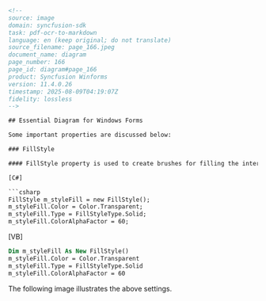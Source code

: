 ```html
<!-- 
source: image
domain: syncfusion-sdk
task: pdf-ocr-to-markdown
language: en (keep original; do not translate)
source_filename: page_166.jpeg
document_name: diagram
page_number: 166
page_id: diagram#page_166
product: Syncfusion Winforms
version: 11.4.0.26
timestamp: 2025-08-09T04:19:07Z
fidelity: lossless
-->

## Essential Diagram for Windows Forms

Some important properties are discussed below:

### FillStyle

#### FillStyle property is used to create brushes for filling the interior region of the Connection Points.

[C#]

```csharp
FillStyle m_styleFill = new FillStyle();
m_styleFill.Color = Color.Transparent;
m_styleFill.Type = FillStyleType.Solid;
m_styleFill.ColorAlphaFactor = 60;
```

[VB]

```vb
Dim m_styleFill As New FillStyle()
m_styleFill.Color = Color.Transparent
m_styleFill.Type = FillStyleType.Solid
m_styleFill.ColorAlphaFactor = 60
```

The following image illustrates the above settings.

<!-- tags: [diagram, windows forms, fillstyle, connection points, syncfusion, version 11.4.0.26] keywords: [FillStyle property, solid fill, color alpha factor, transparent color] -->
```